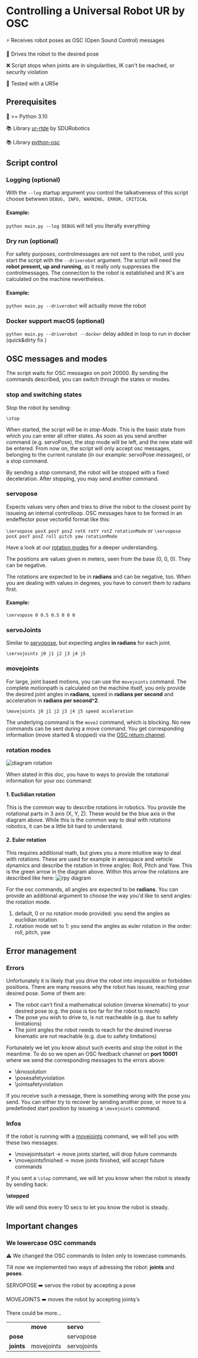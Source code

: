 # Controlling a Universal Robot UR by OSC
:zap: Receives robot poses as OSC (Open Sound Control) messages

:car: Drives the robot to the desired pose

:x: Script stops when joints are in singularities, IK can't be reached, or security violation 

:robot: Tested with a UR5e

## Prerequisites
:snake: >= Python 3.10

:books: Library [ur-rtde](https://sdurobotics.gitlab.io/ur_rtde/index.html) by SDURobotics

:books: Library [python-osc](https://pypi.org/project/python-osc/)

## Script control 
### Logging (optional)
With the `--log` startup argument you control the talkativeness of this script choose betwwen `DEBUG, INFO, WARNING, ERROR, CRITICAL`

#### Example:

`python main.py --log DEBUG` will tell you literally everything

### Dry run (optional)
For safety purposes, controlmessages are not sent to the robot, until you start the script with the `--driverobot` argument. The script will need the **robot present, up and running**, as it really only suppresses the controlmessages. The connection to the robot is established and IK's are calculated on the machine nevertheless.

#### Example:

`python main.py --driverobot` will actually move the robot

### Docker support macOS (optional)
`python main.py --driverobot --docker` delay added in loop to run in docker (quick&dirty fix )


## OSC messages and modes
The script waits for OSC messages on port 20000. By sending the commands described, you can switch through the states or modes.

### stop and switching states

Stop the robot by sending:

`\stop`

When started, the script will be in *stop-Mode*. This is the basic state from which you can enter all other states. As soon as you send another command (e.g. servoPose), the stop mode will be left, and the new state will be entered. From now on, the script will only accept osc messages, belonging to the current runstate (in our example: servoPose messages), or a stop command.

By sending a *stop* command, the robot will be stopped with a fixed deceleration. After stopping, you may send another command.


### servopose
Expects values very often and tries to drive the robot to the closest point by issueing an internal controlloop.
OSC messages have to be formed in an endeffector pose vector6d format like this:

`\servopose posX posY posZ rotX rotY rotZ rotationMode` or `\servopose posX posY posZ roll pitch yaw rotationMode`

Have a look at our [rotation modes](#rotation-modes) for a deeper understanding.

The positions are values given in meters, seen from the base (0, 0, 0). They can be negative.

The rotations are expected to be in **radians** and can be negative, too. When you are dealing with values in degrees, you have to convert them to radians first.

#### Example:
`\servopose 0 0.5 0.5 0 0 0`

### servoJoints
Similar to [servopose](#servopose), but expecting angles **in radians** for each joint.

`\servojoints j0 j1 j2 j3 j4 j5`


### movejoints
For large, joint based motions, you can use the `movejoints` command. The complete motionpath is calculated on the machine itself, you only provide the desired joint angles in **radians**, speed in **radians per second** and acceleration in **radians per second^2**. 

`\movejoints j0 j1 j2 j3 j4 j5 speed acceleration`

The underlying command is the `moveJ` command, which is blocking. No new commands can be sent during a move command. You get corresponding information (move started & stopped) via the [OSC return channel](#infos).

### rotation modes
![diagram rotation](https://upload.wikimedia.org/wikipedia/commons/5/51/Euler_AxisAngle.png)

When stated in this doc, you have to ways to provide the rotational information for your osc command:
#### 1. Euclidian rotation
This is the common way to describe rotations in robotics. You provide the rotational parts in 3 axis (X, Y, Z). These would be the blue axis in the diagram above. While this is the common way to deal with rotations robotics, it can be a little bit hard to understand.

#### 2. Euler rotation
This requires additional math, but gives you a more intuitive way to deal with rotations. These are used for example in aerospace and vehicle dynamics and describe the rotation in three angles: Roll, Pitch and Yaw. This is the green arrow in the diagram above. Within this arrow the rotations are described like here:
![rpy diagram](https://upload.wikimedia.org/wikipedia/commons/thumb/c/c1/Yaw_Axis_Corrected.svg/639px-Yaw_Axis_Corrected.svg.png)

For the osc commands, all angles are expected to be **radians**. You can provide an additional argument to choose the way you'd like to send angles: the rotation mode.

1. default, 0 or no rotation mode provided: you send the angles as euclidian rotation
2. rotation mode set to 1: you send the angles as euler rotation in the order: roll, pitch, yaw

## Error management
### Errors
Unfortunately it is likely that you drive the robot into impossible or forbidden positions. There are many reasons why the robot has issues, reaching your desired pose. Some of them are:
* The robot can't find a mathematical solution (inverse kinematic) to your desired pose (e.g. the pose is too far for the robot to reach)
* The pose you wish to drive to, is not reacheable (e.g. due to safety limitations)
* The joint angles the robot needs to reach for the desired inverse kinematic are not reachable (e.g. due to safety limitations)

Fortunately we let you know about such events and stop the robot in the meantime. To do so we open an OSC feedback channel on **port 10001** where we send the corresponding messages to the errors above:
* \iknosolution
* \posesafetyviolation
* \jointsafetyviolation

If you receive such a message, there is something wrong with the pose you send. You can either try to recover by sending another pose, or move to a predefinded start position by issueing a `\movejoints` command.

### Infos
If the robot is running with a [movejoints](#movejoints) command, we will tell you with these two messages:
* \movejointsstart -> move joints started, will drop future commands
* \movejointsfinished -> move joints finished, will accept future commands

If you sent a `\stop` command, we will let you know when the robot is steady by sending back:

**\stopped**

We will send this every 10 secs to let you know the robot is steady.

## Important changes
### We lowercase OSC commands
:warning: We changed the OSC commands to listen only to lowecase commands.

Till now we implemented two ways of adressing the robot: **joints** and **poses**.


SERVOPOSE :arrow_right: servos the robot by accepting a pose

MOVEJOINTS :arrow_right: moves the robot by accepting jointq's

There could be more...

|   |   |   |
| --- | --- | --- |
|   | **move** | **servo** |
| **pose** |  | servopose |
| **joints** | movejoints | servojoints |